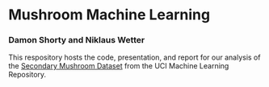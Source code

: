 # Mushroom Machine Learning

### Damon Shorty and Niklaus Wetter

This respository hosts the code, presentation, and report for our analysis of the [Secondary Mushroom Dataset](https://archive.ics.uci.edu/ml/datasets/Secondary+Mushroom+Dataset) from the UCI Machine Learning Repository.
